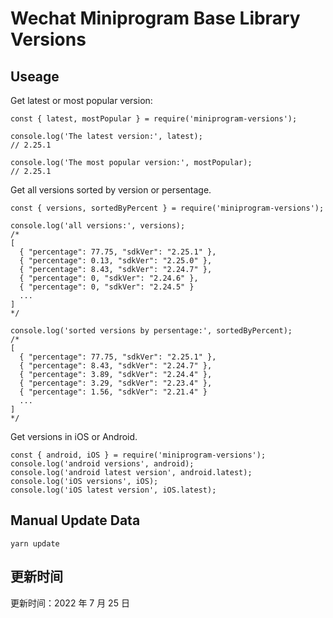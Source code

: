 
# Wechat Miniprogram Base Library Versions

## Useage

Get latest or most popular version:

```;
const { latest, mostPopular } = require('miniprogram-versions');

console.log('The latest version:', latest);
// 2.25.1

console.log('The most popular version:', mostPopular);
// 2.25.1

```

Get all versions sorted by version or persentage.

```
const { versions, sortedByPercent } = require('miniprogram-versions');

console.log('all versions:', versions);
/*
[
  { "percentage": 77.75, "sdkVer": "2.25.1" },
  { "percentage": 0.13, "sdkVer": "2.25.0" },
  { "percentage": 8.43, "sdkVer": "2.24.7" },
  { "percentage": 0, "sdkVer": "2.24.6" },
  { "percentage": 0, "sdkVer": "2.24.5" }
  ...
]
*/

console.log('sorted versions by persentage:', sortedByPercent);
/*
[
  { "percentage": 77.75, "sdkVer": "2.25.1" },
  { "percentage": 8.43, "sdkVer": "2.24.7" },
  { "percentage": 3.89, "sdkVer": "2.24.4" },
  { "percentage": 3.29, "sdkVer": "2.23.4" },
  { "percentage": 1.56, "sdkVer": "2.21.4" }
  ...
]
*/
```

Get versions in iOS or Android.

```
const { android, iOS } = require('miniprogram-versions');
console.log('android versions', android);
console.log('android latest version', android.latest);
console.log('iOS versions', iOS);
console.log('iOS latest version', iOS.latest);
```

## Manual Update Data

```
yarn update
```

## 更新时间

更新时间：2022 年 7 月 25 日

